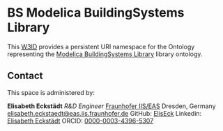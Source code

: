# BS Modelica BuildingSystems Library

This [W3ID](https://w3id.org) provides a persistent URI namespace for the Ontology representing the [Modelica BuildingSystems Library](https://github.com/UdK-VPT/BuildingSystems) library ontology.


## Contact

This space is administered by:

**Elisabeth Eckstädt**
_R&D Engineer_
[Fraunhofer IIS/EAS](hhttps://www.eas.iis.fraunhofer.de/)
Dresden, Germany
<elisabeth.eckstaedt@eas.iis.fraunhofer.de>
GitHub: [ElisEck](https://github.com/ElisEck)
Linkedin: [Elisabeth Eckstädt](https://www.linkedin.com/in/elisabeth-eckst%C3%A4dt-18689115a)
ORCID: [0000-0003-4396-5307](https://orcid.org/0000-0003-4396-5307)

